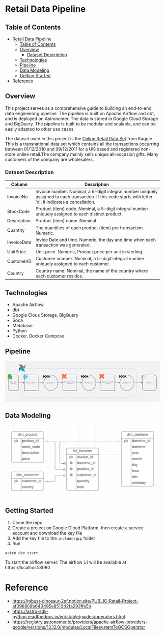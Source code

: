 <!-- Reference:
- https://robust-dinosaur-2ef.notion.site/PUBLIC-Retail-Project-af398809b643495e851042fa293ffe5b
- https://astro-sdk-python.readthedocs.io/en/stable/guides/operators.html
- https://registry.astronomer.io/providers/apache-airflow-providers-google/versions/10.12.0/modules/LocalFilesystemToGCSOperator


Overview
========

Welcome to Astronomer! This project was generated after you ran 'astro dev init' using the Astronomer CLI. This readme describes the contents of the project, as well as how to run Apache Airflow on your local machine.

Project Contents
================

Your Astro project contains the following files and folders:

- dags: This folder contains the Python files for your Airflow DAGs. By default, this directory includes two example DAGs:
    - `example_dag_basic`: This DAG shows a simple ETL data pipeline example with three TaskFlow API tasks that run daily.
    - `example_dag_advanced`: This advanced DAG showcases a variety of Airflow features like branching, Jinja templates, task groups and several Airflow operators.
- Dockerfile: This file contains a versioned Astro Runtime Docker image that provides a differentiated Airflow experience. If you want to execute other commands or overrides at runtime, specify them here.
- include: This folder contains any additional files that you want to include as part of your project. It is empty by default.
- packages.txt: Install OS-level packages needed for your project by adding them to this file. It is empty by default.
- requirements.txt: Install Python packages needed for your project by adding them to this file. It is empty by default.
- plugins: Add custom or community plugins for your project to this file. It is empty by default.
- airflow_settings.yaml: Use this local-only file to specify Airflow Connections, Variables, and Pools instead of entering them in the Airflow UI as you develop DAGs in this project.

Deploy Your Project Locally
===========================

1. Start Airflow on your local machine by running 'astro dev start'.

This command will spin up 4 Docker containers on your machine, each for a different Airflow component:

- Postgres: Airflow's Metadata Database
- Webserver: The Airflow component responsible for rendering the Airflow UI
- Scheduler: The Airflow component responsible for monitoring and triggering tasks
- Triggerer: The Airflow component responsible for triggering deferred tasks

2. Verify that all 4 Docker containers were created by running 'docker ps'.

Note: Running 'astro dev start' will start your project with the Airflow Webserver exposed at port 8080 and Postgres exposed at port 5432. If you already have either of those ports allocated, you can either [stop your existing Docker containers or change the port](https://docs.astronomer.io/astro/test-and-troubleshoot-locally#ports-are-not-available).

3. Access the Airflow UI for your local Airflow project. To do so, go to http://localhost:8080/ and log in with 'admin' for both your Username and Password.

You should also be able to access your Postgres Database at 'localhost:5432/postgres'.

Deploy Your Project to Astronomer
=================================

If you have an Astronomer account, pushing code to a Deployment on Astronomer is simple. For deploying instructions, refer to Astronomer documentation: https://docs.astronomer.io/cloud/deploy-code/

Contact
=======

The Astronomer CLI is maintained with love by the Astronomer team. To report a bug or suggest a change, reach out to our support. -->


# Retail Data Pipeline 

## Table of Contents
- [Retail Data Pipeline](#retail-data-pipeline)
  - [Table of Contents](#table-of-contents)
  - [Overview](#overview)
    - [Dataset Description](#dataset-description)
  - [Technologies](#technologies)
  - [Pipeline](#pipeline)
  - [Data Modeling](#data-modeling)
  - [Getting Started](#getting-started)
- [Reference](#reference)



## Overview
This project serves as a comprehensive guide to building an end-to-end data engineering pipeline. The pipeline is built on Apache Airflow and dbt, and is deployed on Astronomer. The data is stored in Google Cloud Storage and BigQuery. The pipeline is built to be modular and scalable, and can be easily adapted to other use cases.

The dataset used in this project is the [Online Retail Data Set](https://www.kaggle.com/datasets/tunguz/online-retail) from Kaggle. This is a transnational data set which contains all the transactions occurring between 01/12/2010 and 09/12/2011 for a UK-based and registered non-store online retail.The company mainly sells unique all-occasion gifts. Many customers of the company are wholesalers.


### Dataset Description
| Column | Description |
| --- | --- |
| InvoiceNo | Invoice number. Nominal, a 6-digit integral number uniquely assigned to each transaction. If this code starts with letter 'c', it indicates a cancellation. |
| StockCode | Product (item) code. Nominal, a 5-digit integral number uniquely assigned to each distinct product. |
| Description | Product (item) name. Nominal. |
| Quantity | The quantities of each product (item) per transaction. Numeric. |
| InvoiceDate | Invice Date and time. Numeric, the day and time when each transaction was generated. |
| UnitPrice | Unit price. Numeric, Product price per unit in sterling. |
| CustomerID | Customer number. Nominal, a 5-digit integral number uniquely assigned to each customer. |
| Country | Country name. Nominal, the name of the country where each customer resides. |

## Technologies
  - Apache Airflow
  - dbt
  - Google Clous Storage, BigQuery
  - Soda
  - Metabase
  - Python
  - Docker, Docker Compose


## Pipeline
![pipeline](imgs/image.png)


## Data Modeling
![Alt text](imgs/model.png)



## Getting Started
1. Clone the repo
2. Create a project on Google Cloud Platform, then create a service account and download the key file
3. Add the key file to the `include/gcp` folder
4. Run 
```bash
astro dev start
```
To start the airflow server. The airflow UI will be available at https://localhost:8080



# Reference
- https://robust-dinosaur-2ef.notion.site/PUBLIC-Retail-Project-af398809b643495e851042fa293ffe5b
- https://astro-sdk-python.readthedocs.io/en/stable/guides/operators.html
- https://registry.astronomer.io/providers/apache-airflow-providers-google/versions/10.12.0/modules/LocalFilesystemToGCSOperator
